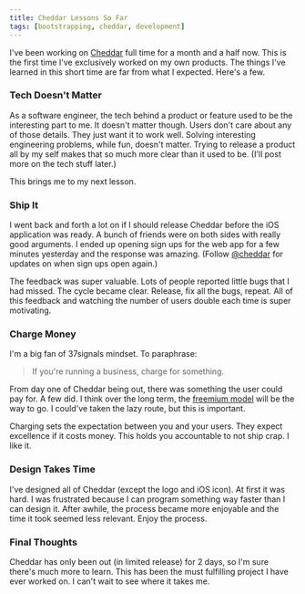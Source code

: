 ```yaml
---
title: Cheddar Lessons So Far
tags: [bootstrapping, cheddar, development]
---
```


I've been working on [Cheddar](https://cheddarapp.com) full time for a month and a half now. This is the first time I've exclusively worked on my own products. The things I've learned in this short time are far from what I expected. Here's a few.

### Tech Doesn't Matter

As a software engineer, the tech behind a product or feature used to be the interesting part to me. It doesn't matter though. Users don't care about any of those details. They just want it to work well. Solving interesting engineering problems, while fun, doesn't matter. Trying to release a product all by my self makes that so much more clear than it used to be. (I'll post more on the tech stuff later.)

This brings me to my next lesson.

### Ship It

I went back and forth a lot on if I should release Cheddar before the iOS application was ready. A bunch of friends were on both sides with really good arguments. I ended up opening sign ups for the web app for a few minutes yesterday and the response was amazing. (Follow [@cheddar](http://twitter.com/cheddar) for updates on when sign ups open again.)

The feedback was super valuable. Lots of people reported little bugs that I had missed. The cycle became clear. Release, fix all the bugs, repeat. All of this feedback and watching the number of users double each time is super motivating.

### Charge Money

I'm a big fan of 37signals mindset. To paraphrase:

> If you're running a business, charge for something.

From day one of Cheddar being out, there was something the user could pay for. A few did. I think over the long term, the [freemium model](http://en.wikipedia.org/wiki/Freemium) will be the way to go. I could've taken the lazy route, but this is important.

Charging sets the expectation between you and your users. They expect excellence if it costs money. This holds you accountable to not ship crap. I like it.

### Design Takes Time

I've designed all of Cheddar (except the logo and iOS icon). At first it was hard. I was frustrated because I can program something way faster than I can design it. After awhile, the process became more enjoyable and the time it took seemed less relevant. Enjoy the process.

### Final Thoughts

Cheddar has only been out (in limited release) for 2 days, so I'm sure there's much more to learn.  This has been the must fulfilling project I have ever worked on. I can't wait to see where it takes me.
